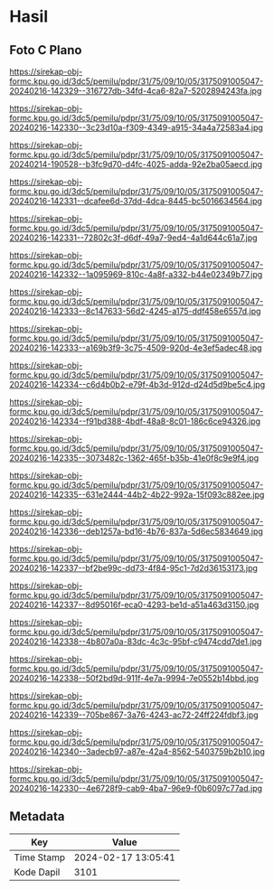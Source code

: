 # Hasil

## Foto C Plano

https://sirekap-obj-formc.kpu.go.id/3dc5/pemilu/pdpr/31/75/09/10/05/3175091005047-20240216-142329--316727db-34fd-4ca6-82a7-5202894243fa.jpg

https://sirekap-obj-formc.kpu.go.id/3dc5/pemilu/pdpr/31/75/09/10/05/3175091005047-20240216-142330--3c23d10a-f309-4349-a915-34a4a72583a4.jpg

https://sirekap-obj-formc.kpu.go.id/3dc5/pemilu/pdpr/31/75/09/10/05/3175091005047-20240214-190528--b3fc9d70-d4fc-4025-adda-92e2ba05aecd.jpg

https://sirekap-obj-formc.kpu.go.id/3dc5/pemilu/pdpr/31/75/09/10/05/3175091005047-20240216-142331--dcafee6d-37dd-4dca-8445-bc5016634564.jpg

https://sirekap-obj-formc.kpu.go.id/3dc5/pemilu/pdpr/31/75/09/10/05/3175091005047-20240216-142331--72802c3f-d6df-49a7-9ed4-4a1d644c61a7.jpg

https://sirekap-obj-formc.kpu.go.id/3dc5/pemilu/pdpr/31/75/09/10/05/3175091005047-20240216-142332--1a095969-810c-4a8f-a332-b44e02349b77.jpg

https://sirekap-obj-formc.kpu.go.id/3dc5/pemilu/pdpr/31/75/09/10/05/3175091005047-20240216-142333--8c147633-56d2-4245-a175-ddf458e6557d.jpg

https://sirekap-obj-formc.kpu.go.id/3dc5/pemilu/pdpr/31/75/09/10/05/3175091005047-20240216-142333--a169b3f9-3c75-4509-920d-4e3ef5adec48.jpg

https://sirekap-obj-formc.kpu.go.id/3dc5/pemilu/pdpr/31/75/09/10/05/3175091005047-20240216-142334--c6d4b0b2-e79f-4b3d-912d-d24d5d9be5c4.jpg

https://sirekap-obj-formc.kpu.go.id/3dc5/pemilu/pdpr/31/75/09/10/05/3175091005047-20240216-142334--f91bd388-4bdf-48a8-8c01-186c6ce94326.jpg

https://sirekap-obj-formc.kpu.go.id/3dc5/pemilu/pdpr/31/75/09/10/05/3175091005047-20240216-142335--3073482c-1362-465f-b35b-41e0f8c9e9f4.jpg

https://sirekap-obj-formc.kpu.go.id/3dc5/pemilu/pdpr/31/75/09/10/05/3175091005047-20240216-142335--631e2444-44b2-4b22-992a-15f093c882ee.jpg

https://sirekap-obj-formc.kpu.go.id/3dc5/pemilu/pdpr/31/75/09/10/05/3175091005047-20240216-142336--deb1257a-bd16-4b76-837a-5d6ec5834649.jpg

https://sirekap-obj-formc.kpu.go.id/3dc5/pemilu/pdpr/31/75/09/10/05/3175091005047-20240216-142337--bf2be99c-dd73-4f84-95c1-7d2d36153173.jpg

https://sirekap-obj-formc.kpu.go.id/3dc5/pemilu/pdpr/31/75/09/10/05/3175091005047-20240216-142337--8d95016f-eca0-4293-be1d-a51a463d3150.jpg

https://sirekap-obj-formc.kpu.go.id/3dc5/pemilu/pdpr/31/75/09/10/05/3175091005047-20240216-142338--4b807a0a-83dc-4c3c-95bf-c9474cdd7de1.jpg

https://sirekap-obj-formc.kpu.go.id/3dc5/pemilu/pdpr/31/75/09/10/05/3175091005047-20240216-142338--50f2bd9d-911f-4e7a-9994-7e0552b14bbd.jpg

https://sirekap-obj-formc.kpu.go.id/3dc5/pemilu/pdpr/31/75/09/10/05/3175091005047-20240216-142339--705be867-3a76-4243-ac72-24ff224fdbf3.jpg

https://sirekap-obj-formc.kpu.go.id/3dc5/pemilu/pdpr/31/75/09/10/05/3175091005047-20240216-142340--3adecb97-a87e-42a4-8562-5403759b2b10.jpg

https://sirekap-obj-formc.kpu.go.id/3dc5/pemilu/pdpr/31/75/09/10/05/3175091005047-20240216-142330--4e6728f9-cab9-4ba7-96e9-f0b6097c77ad.jpg


## Metadata

| Key        | Value               |
| ---------- | ------------------- |
| Time Stamp | 2024-02-17 13:05:41 |
| Kode Dapil | 3101                |



